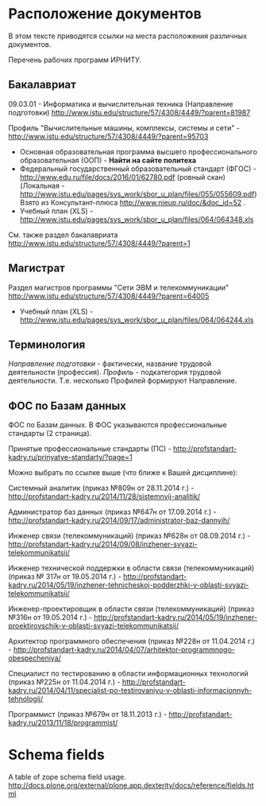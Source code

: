 # Расположение документов

В этом тексте приводятся ссылки на места расположения различных документов.

Перечень рабочих программ ИРНИТУ.

## Бакалавриат

 09.03.01 - Информатика и вычислительная техника (Направление подготовки) http://www.istu.edu/structure/57/4308/4449/?parent=81987

 Профиль "Вычислительные машины, комплексы, системы и сети" - http://www.istu.edu/structure/57/4308/4449/?parent=95703

 * Основная образовательная программа высшего профессионального образовательная (ООП) - **Найти на сайте политеха**
 * Федеральный государственный образовательный стандарт (ФГОС) - http://www.edu.ru/file/docs/2016/01/62780.pdf (ровный скан) (Локальная - http://www.istu.edu/pages/sys_work/sbor_u_plan/files/055/055609.pdf) Взято из Консультант-плюса http://www.nieup.ru/doc/&doc_id=52 .
 * Учебный план (XLS) - http://www.istu.edu/pages/sys_work/sbor_u_plan/files/064/064348.xls

 См. также раздел бакалавриата http://www.istu.edu/structure/57/4308/4449/?parent=1

## Магистрат

 Раздел магистров программы "Сети ЭВМ и телекоммуникации" http://www.istu.edu/structure/57/4308/4449/?parent=64005

 * Учебный план (XLS) - http://www.istu.edu/pages/sys_work/sbor_u_plan/files/064/064244.xls

## Терминология

*Направление подготовки* - фактически, название трудовой деятельности (профессия). *Профиль* - подкатегория трудовой деятельности. Т.е. несколько Профилей формируют Направление.


## ФОС по Базам данных

ФОС по Базам данных.
В ФОС указываются профессиональные стандарты (2 страница).

Принятые профессиональные стандарты (ПС) - http://profstandart-kadry.ru/prinyatye-standarty/?page=1

Можно выбрать по ссылке выше (что ближе к Вашей дисциплине):

Системный аналитик (приказ №809н от 28.11.2014 г.) - http://profstandart-kadry.ru/2014/11/28/sistemnyij-analitik/

Администратор баз данных (приказ №647н от 17.09.2014 г.) - http://profstandart-kadry.ru/2014/09/17/administrator-baz-dannyih/

Инженер связи (телекоммуникаций) (приказ №628н от 08.09.2014 г.) - http://profstandart-kadry.ru/2014/09/08/inzhener-svyazi-telekommunikatsij/

Инженер технической поддержки в области связи (телекоммуникаций) (приказ № 317н  от 19.05.2014 г.) -
http://profstandart-kadry.ru/2014/05/19/inzhener-tehnicheskoj-podderzhki-v-oblasti-svyazi-telekommunikatsij/

Инженер-проектировщик в области связи (телекоммуникаций) (приказ №316н от 19.05.2014 г.) -
http://profstandart-kadry.ru/2014/05/19/inzhener-proektirovschik-v-oblasti-svyazi-telekommunikatsij/

Архитектор программного обеспечения (приказ №228н от 11.04.2014 г.) - http://profstandart-kadry.ru/2014/04/07/arhitektor-programmnogo-obespecheniya/

Специалист по тестированию в области информационных технологий (приказ №225н от 11.04.2014 г.) -
http://profstandart-kadry.ru/2014/04/11/specialist-po-testirovaniyu-v-oblasti-informacionnyh-tehnologij/

Программист (приказ №679н от 18.11.2013 г.) - http://profstandart-kadry.ru/2013/11/18/programmist/

# Schema fields

A table of zope schema field usage. http://docs.plone.org/external/plone.app.dexterity/docs/reference/fields.html
